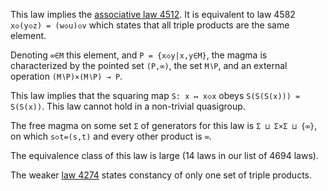 This law implies the [associative law 4512](https://teorth.github.io/equational_theories/implications/?4512).  It is equivalent to law 4582 `x◇(y◇z) = (w◇u)◇v` which states that all triple products are the same element.

Denoting `∞∈M` this element, and `P = {x◇y|x,y∈M}`, the magma is characterized by the pointed set `(P,∞)`, the set `M∖P`, and an external operation `(M∖P)×(M∖P) → P`.

This law implies that the squaring map `S: x ↦ x◇x` obeys `S(S(S(x))) = S(S(x))`.  This law cannot hold in a non-trivial quasigroup.

The free magma on some set `Σ` of generators for this law is `Σ ⊔ Σ×Σ ⊔ {∞}`, on which `s◇t=(s,t)` and every other product is `∞`.

The equivalence class of this law is large (14 laws in our list of 4694 laws).

The weaker [law 4274](https://teorth.github.io/equational_theories/implications/?4274) states constancy of only one set of triple products.
